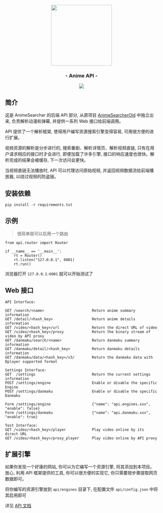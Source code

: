 <p align="center"><img src="https://ae01.alicdn.com/kf/U150c6f229b47468781c941fdd80545eak.png" width="200"></p>
<h3 align="center">- Anime API -</h3>
<p align="center">
<img src="https://img.shields.io/github/v/release/zaxtyson/Anime-API.svg?logo=bilibili">
</p>

## 简介

这是 AnimeSearcher 的后端 API 部分, 从原项目 [AnimeSearcherOld](https://github.com/zaxtyson/AnimeSearcherOld)
中独立出来, 负责解析动漫和弹幕, 并提供一系列 Web 接口给前端调用。

API 提供了一个解析框架, 使得用户编写资源搜索引擎变得容易, 可用很方便的进行扩展。

视频资源的解析是分步进行的, 搜索番剧、解析详情页、解析视频直链, 只有在用户请求相应的接口时才会进行,
即便加载了许多引擎, 接口的响应速度也很快。解析完成的结果会被缓存, 下一次访问会更快。

当视频直链无法播放时, API 可以代理访问原始视频, 并返回视频数据流给前端播放器, 以绕过视频的防盗链。

## 安装依赖

```
pip install -r requirements.txt
```

## 示例

> 很简单就可以启用一个路由

```
from api.router import Router

if __name__ == '__main__':
    rt = Router()
    rt.listen("127.0.0.1", 6001)
    rt.run()
```

浏览器打开 `127.0.0.1:6001` 就可以开始测试了

## Web 接口

```
API Interface:

GET /search/<name>                      Return anime summary information
GET /detail/<hash_key>                  Return anime details information
GET /video/<hash_key>/url               Return the direct URL of video
GET /video/<hash_key>/proxy             Return the binary stream of video by API proxy
GET /danmaku/search/<name>              Return danmaku summary information
GET /danmaku/detail/<hash_key>          Return danmaku details information
GET /danmaku/data/<hash_key>/v3/        Return the danmaku data with Dplayer supported format

Settings Interface:
GET  /settings                          Return the current settings information
POST /settings/engine                   Enable or disable the specific Engine
POST /settings/danmaku                  Enable or disable the specific Danmaku

Form /settings/engine                   {"name": "api.engines.xxx", "enable": false}
Form /settings/danmaku                  {"name": "api.danmaku.xxx", "enable": true}

Test Interface:
GET /video/<hash_key>/player            Play video online by its direct URL
GET /video/<hash_key>/proxy_player      Play video online by API proxy
```

## 扩展引擎

如果你发现一个好康的网站, 你可以为它编写一个资源引擎, 将其添加到本项目。放心, 利用 API 框架提供的工具, 你可以很方便的实现它, 你只需要按步骤提取网页数据即可。

将你编写的资源引擎放到 `api/engines` 目录下, 在配置文件 `api/config.json` 中将其启用即可

详见 [API 文档](https://anime-api.readthedocs.io/zh/latest/#)